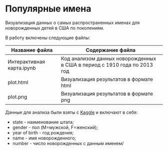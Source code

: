 # Популярные имена

Визуализация данных о самых распространенных именах для новорожденных детей в США по поколениям.

В работу включены следующие файлы: 

Название файла                 | Содержание файла
-------------------------------|----------------------
Интерактивная карта.ipynb      | Код анализом данных новорожденных в США в период с 1910 года по 2013 год
plot.html                  | Визуализация результатов в формате html
plot.png                | Визуализация результатов в формате png

Данные для анализа были взяты с [Kaggle](https://www.kaggle.com/datagov/usa-names) и включают в себя:
* state - наименование штата; 
* gender - пол (M=мужской, F=женский);
* year of birth - год рождения;
* name - имя новорожденного;
* number - число новорожденных с данным именем/

